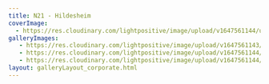 ```yaml
---
title: N21 - Hildesheim
coverImage:
  - https://res.cloudinary.com/lightpositive/image/upload/v1647561144/uploads/N21%20-%20Hildesheim/n212-2.jpg
galleryImages:
   - https://res.cloudinary.com/lightpositive/image/upload/v1647561143/uploads/N21%20-%20Hildesheim/n213-2.jpg
   - https://res.cloudinary.com/lightpositive/image/upload/v1647561144/uploads/N21%20-%20Hildesheim/n21-2.jpg
   - https://res.cloudinary.com/lightpositive/image/upload/v1647561144/uploads/N21%20-%20Hildesheim/n212-2.jpg
layout: galleryLayout_corporate.html
---
```

